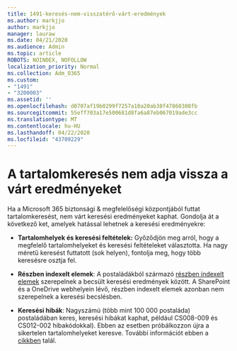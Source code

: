 ```yaml
---
title: 1491-keresés-nem-visszatérő-várt-eredmények
ms.author: markjjo
author: markjjo
manager: lauraw
ms.date: 04/21/2020
ms.audience: Admin
ms.topic: article
ROBOTS: NOINDEX, NOFOLLOW
localization_priority: Normal
ms.collection: Adm_O365
ms.custom:
- "1491"
- "3200003"
ms.assetid: ''
ms.openlocfilehash: d0707af19b0299f7257a10a20ab38f47860308fb
ms.sourcegitcommit: 55eff703a17e500681d8fa6a87eb067019ade3cc
ms.translationtype: MT
ms.contentlocale: hu-HU
ms.lasthandoff: 04/22/2020
ms.locfileid: "43709229"
---
```

# <a name="content-search-not-returning-expected-results"></a>A tartalomkeresés nem adja vissza a várt eredményeket

Ha a Microsoft 365 biztonsági & megfelelőségi központjából futtat tartalomkeresést, nem várt keresési eredményeket kaphat. Gondolja át a következő ket, amelyek hatással lehetnek a keresési eredményekre:

- **Tartalomhelyek és keresési feltételek:** Győződjön meg arról, hogy a megfelelő tartalomhelyeket és keresési feltételeket választotta. Ha nagy méretű keresést futtatott (sok helyen), fontolja meg, hogy több keresésre osztja fel.

- **Részben indexelt elemek**: A postaládákból származó [részben indexelt elemek](https://docs.microsoft.com/office365/securitycompliance/partially-indexed-items-in-content-search) szerepelnek a becsült keresési eredmények között. A SharePoint és a OneDrive webhelyein lévő, részben indexelt elemek azonban nem szerepelnek a keresési becslésben.

- **Keresési hibák**: Nagyszámú (több mint 100 000 postaláda) postaládában keres, keresési hibákat kaphat, például CS008-009 és CS012-002 hibakódokkal). Ebben az esetben próbálkozzon újra a sikertelen tartalomhelyeket keresve. További információt ebben a [cikkben](https://docs.microsoft.com/office365/securitycompliance/retry-failed-content-search) talál.
